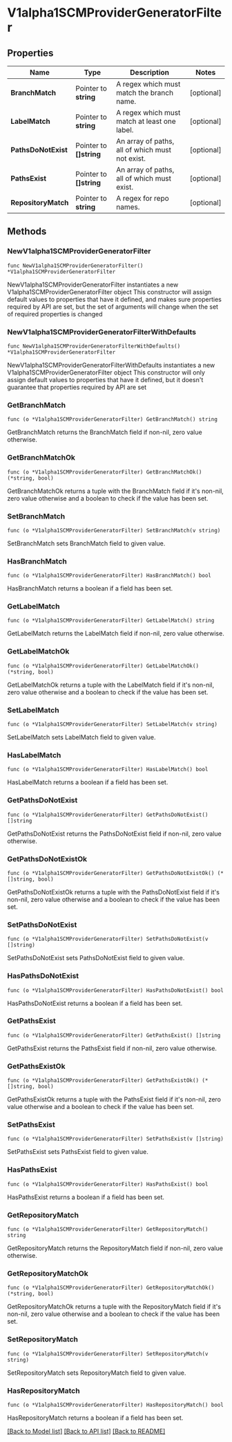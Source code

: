 # V1alpha1SCMProviderGeneratorFilter

## Properties

Name | Type | Description | Notes
------------ | ------------- | ------------- | -------------
**BranchMatch** | Pointer to **string** | A regex which must match the branch name. | [optional] 
**LabelMatch** | Pointer to **string** | A regex which must match at least one label. | [optional] 
**PathsDoNotExist** | Pointer to **[]string** | An array of paths, all of which must not exist. | [optional] 
**PathsExist** | Pointer to **[]string** | An array of paths, all of which must exist. | [optional] 
**RepositoryMatch** | Pointer to **string** | A regex for repo names. | [optional] 

## Methods

### NewV1alpha1SCMProviderGeneratorFilter

`func NewV1alpha1SCMProviderGeneratorFilter() *V1alpha1SCMProviderGeneratorFilter`

NewV1alpha1SCMProviderGeneratorFilter instantiates a new V1alpha1SCMProviderGeneratorFilter object
This constructor will assign default values to properties that have it defined,
and makes sure properties required by API are set, but the set of arguments
will change when the set of required properties is changed

### NewV1alpha1SCMProviderGeneratorFilterWithDefaults

`func NewV1alpha1SCMProviderGeneratorFilterWithDefaults() *V1alpha1SCMProviderGeneratorFilter`

NewV1alpha1SCMProviderGeneratorFilterWithDefaults instantiates a new V1alpha1SCMProviderGeneratorFilter object
This constructor will only assign default values to properties that have it defined,
but it doesn't guarantee that properties required by API are set

### GetBranchMatch

`func (o *V1alpha1SCMProviderGeneratorFilter) GetBranchMatch() string`

GetBranchMatch returns the BranchMatch field if non-nil, zero value otherwise.

### GetBranchMatchOk

`func (o *V1alpha1SCMProviderGeneratorFilter) GetBranchMatchOk() (*string, bool)`

GetBranchMatchOk returns a tuple with the BranchMatch field if it's non-nil, zero value otherwise
and a boolean to check if the value has been set.

### SetBranchMatch

`func (o *V1alpha1SCMProviderGeneratorFilter) SetBranchMatch(v string)`

SetBranchMatch sets BranchMatch field to given value.

### HasBranchMatch

`func (o *V1alpha1SCMProviderGeneratorFilter) HasBranchMatch() bool`

HasBranchMatch returns a boolean if a field has been set.

### GetLabelMatch

`func (o *V1alpha1SCMProviderGeneratorFilter) GetLabelMatch() string`

GetLabelMatch returns the LabelMatch field if non-nil, zero value otherwise.

### GetLabelMatchOk

`func (o *V1alpha1SCMProviderGeneratorFilter) GetLabelMatchOk() (*string, bool)`

GetLabelMatchOk returns a tuple with the LabelMatch field if it's non-nil, zero value otherwise
and a boolean to check if the value has been set.

### SetLabelMatch

`func (o *V1alpha1SCMProviderGeneratorFilter) SetLabelMatch(v string)`

SetLabelMatch sets LabelMatch field to given value.

### HasLabelMatch

`func (o *V1alpha1SCMProviderGeneratorFilter) HasLabelMatch() bool`

HasLabelMatch returns a boolean if a field has been set.

### GetPathsDoNotExist

`func (o *V1alpha1SCMProviderGeneratorFilter) GetPathsDoNotExist() []string`

GetPathsDoNotExist returns the PathsDoNotExist field if non-nil, zero value otherwise.

### GetPathsDoNotExistOk

`func (o *V1alpha1SCMProviderGeneratorFilter) GetPathsDoNotExistOk() (*[]string, bool)`

GetPathsDoNotExistOk returns a tuple with the PathsDoNotExist field if it's non-nil, zero value otherwise
and a boolean to check if the value has been set.

### SetPathsDoNotExist

`func (o *V1alpha1SCMProviderGeneratorFilter) SetPathsDoNotExist(v []string)`

SetPathsDoNotExist sets PathsDoNotExist field to given value.

### HasPathsDoNotExist

`func (o *V1alpha1SCMProviderGeneratorFilter) HasPathsDoNotExist() bool`

HasPathsDoNotExist returns a boolean if a field has been set.

### GetPathsExist

`func (o *V1alpha1SCMProviderGeneratorFilter) GetPathsExist() []string`

GetPathsExist returns the PathsExist field if non-nil, zero value otherwise.

### GetPathsExistOk

`func (o *V1alpha1SCMProviderGeneratorFilter) GetPathsExistOk() (*[]string, bool)`

GetPathsExistOk returns a tuple with the PathsExist field if it's non-nil, zero value otherwise
and a boolean to check if the value has been set.

### SetPathsExist

`func (o *V1alpha1SCMProviderGeneratorFilter) SetPathsExist(v []string)`

SetPathsExist sets PathsExist field to given value.

### HasPathsExist

`func (o *V1alpha1SCMProviderGeneratorFilter) HasPathsExist() bool`

HasPathsExist returns a boolean if a field has been set.

### GetRepositoryMatch

`func (o *V1alpha1SCMProviderGeneratorFilter) GetRepositoryMatch() string`

GetRepositoryMatch returns the RepositoryMatch field if non-nil, zero value otherwise.

### GetRepositoryMatchOk

`func (o *V1alpha1SCMProviderGeneratorFilter) GetRepositoryMatchOk() (*string, bool)`

GetRepositoryMatchOk returns a tuple with the RepositoryMatch field if it's non-nil, zero value otherwise
and a boolean to check if the value has been set.

### SetRepositoryMatch

`func (o *V1alpha1SCMProviderGeneratorFilter) SetRepositoryMatch(v string)`

SetRepositoryMatch sets RepositoryMatch field to given value.

### HasRepositoryMatch

`func (o *V1alpha1SCMProviderGeneratorFilter) HasRepositoryMatch() bool`

HasRepositoryMatch returns a boolean if a field has been set.


[[Back to Model list]](../README.md#documentation-for-models) [[Back to API list]](../README.md#documentation-for-api-endpoints) [[Back to README]](../README.md)


